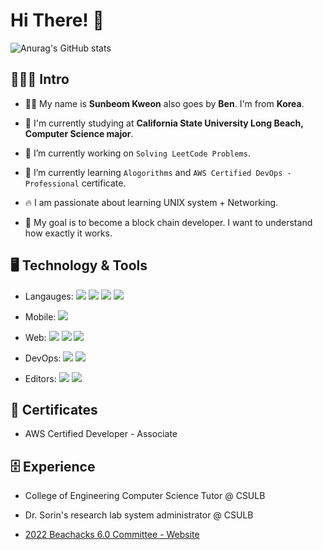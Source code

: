 <link rel="stylesheet" href="https://for-github-ben-kweon-4373.s3.us-west-1.amazonaws.com/readme-css/index.css">

# Hi There! <span class="wave">👋</span>

![Anurag's GitHub stats](https://github-readme-stats.vercel.app/api?username=ben9543&show_icons=true)

## 🙇🏻‍♂️ Intro

- 👦🏻 My name is **Sunbeom Kweon** also goes by **Ben**. I'm from **Korea**.

- 📖 I'm currently studying at **California State University Long Beach, Computer Science major**.

- 🔭 I’m currently working on `Solving LeetCode Problems`.

- 🌱 I’m currently learning `Alogorithms` and `AWS Certified DevOps - Professional` certificate.

- 🔥 I am passionate about learning UNIX system + Networking.

- 🥅 My goal is to become a block chain developer. I want to understand how exactly it works.

## 🖥 Technology & Tools

- Langauges: ![](https://img.shields.io/badge/Code-JavaScript-informational?style=flat-square&logo=Javascript&logoColor=F7DF1E&color=F7DF1E)  ![](https://img.shields.io/badge/Code-Java-informational?style=flat-square&logo=java&logoColor=FF0000&color=5382a1) ![](https://img.shields.io/badge/Code-C++-informational?style=flat-square&logo=cplusplus&logoColor=FF69B4&color=FF69B4) ![](https://img.shields.io/badge/Scrapping%20&%20Algorithms-Python-informational?style=flat-square&logo=python&logoColor=3776AB&color=3776AB)

- Mobile: ![](https://img.shields.io/badge/ios%20&%20Android-Flutter-informational?style=flat-square&logo=flutter&logoColor=42A5F5&color=42A5F5)

- Web: ![](https://img.shields.io/badge/Backend-NodeJS-informational?style=flat-square&logo=nodedotjs&logoColor=87C000&color=87C000) ![](https://img.shields.io/badge/Frontend-React-informational?style=flat-square&logo=react&logoColor=61DAFB&color=61DAFB) ![](https://img.shields.io/badge/Web-PHP-informational?style=flat-square&logo=php&color=8993be)

- DevOps: ![](https://img.shields.io/badge/Cloud-AWS-informational?style=flat-square&color=FF9900&logo=amazonaws&logoColor=FF9900) ![](https://img.shields.io/badge/Terminal-Bash-informational?style=flat-square&logo=gnubash&color=000&logoColor=000) 

- Editors: ![](https://img.shields.io/badge/Editor-Visual%20Studio%20Code-informational?style=flat-square&color=007ACC&logo=visualstudiocode&logoColor=007ACC) ![](https://img.shields.io/badge/Editor-Vim-informational?style=flat-square&color=008000&logo=vim&logoColor=008000)

## 🔖 Certificates

- AWS Certified Developer - Associate

## 🗄 Experience

- College of Engineering Computer Science Tutor @ CSULB

- Dr. Sorin's research lab system administrator @ CSULB

- [2022 Beachacks 6.0 Committee - Website](https://github.com/BeachHacks/BeachHacks-2022)
